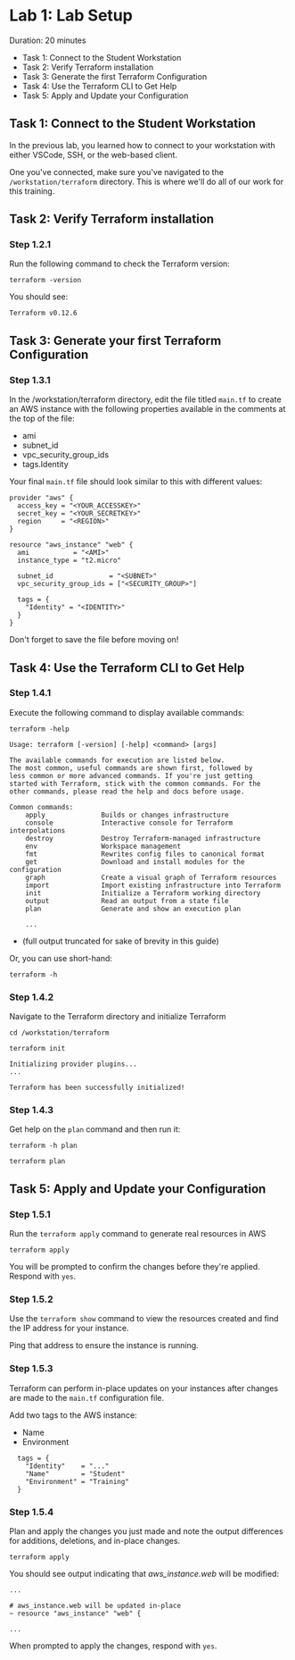 # Lab 1: Lab Setup

Duration: 20 minutes

- Task 1: Connect to the Student Workstation
- Task 2: Verify Terraform installation
- Task 3: Generate the first Terraform Configuration
- Task 4: Use the Terraform CLI to Get Help
- Task 5: Apply and Update your Configuration

## Task 1: Connect to the Student Workstation

In the previous lab, you learned how to connect to your workstation with either VSCode, SSH, or the web-based client.

One you've connected, make sure you've navigated to the `/workstation/terraform` directory. This is where we'll do all of our work for this training.

## Task 2: Verify Terraform installation

### Step 1.2.1

Run the following command to check the Terraform version:

```shell
terraform -version
```

You should see:

```text
Terraform v0.12.6
```

## Task 3: Generate your first Terraform Configuration

### Step 1.3.1

In the /workstation/terraform directory, edit the file titled `main.tf` to create an AWS instance with the following properties available in the comments at the top of the file:

- ami
- subnet_id
- vpc_security_group_ids
- tags.Identity

Your final `main.tf` file should look similar to this with different values:

```hcl
provider "aws" {
  access_key = "<YOUR_ACCESSKEY>"
  secret_key = "<YOUR_SECRETKEY>"
  region     = "<REGION>"
}

resource "aws_instance" "web" {
  ami           = "<AMI>"
  instance_type = "t2.micro"

  subnet_id              = "<SUBNET>"
  vpc_security_group_ids = ["<SECURITY_GROUP>"]

  tags = {
    "Identity" = "<IDENTITY>"
  }
}
```

Don't forget to save the file before moving on!

## Task 4: Use the Terraform CLI to Get Help

### Step 1.4.1

Execute the following command to display available commands:

```shell
terraform -help
```

```text
Usage: terraform [-version] [-help] <command> [args]

The available commands for execution are listed below.
The most common, useful commands are shown first, followed by
less common or more advanced commands. If you're just getting
started with Terraform, stick with the common commands. For the
other commands, please read the help and docs before usage.

Common commands:
    apply              Builds or changes infrastructure
    console            Interactive console for Terraform interpolations
    destroy            Destroy Terraform-managed infrastructure
    env                Workspace management
    fmt                Rewrites config files to canonical format
    get                Download and install modules for the configuration
    graph              Create a visual graph of Terraform resources
    import             Import existing infrastructure into Terraform
    init               Initialize a Terraform working directory
    output             Read an output from a state file
    plan               Generate and show an execution plan

    ...
```
* (full output truncated for sake of brevity in this guide)


Or, you can use short-hand:

```shell
terraform -h
```

### Step 1.4.2

Navigate to the Terraform directory and initialize Terraform
```shell
cd /workstation/terraform
```

```shell
terraform init
```

```text
Initializing provider plugins...
...

Terraform has been successfully initialized!
```

### Step 1.4.3

Get help on the `plan` command and then run it:

```shell
terraform -h plan
```

```shell
terraform plan
```

## Task 5: Apply and Update your Configuration

### Step 1.5.1

Run the `terraform apply` command to generate real resources in AWS

```shell
terraform apply
```

You will be prompted to confirm the changes before they're applied. Respond with
`yes`.

### Step 1.5.2

Use the `terraform show` command to view the resources created and find the IP address for your instance.

Ping that address to ensure the instance is running.

### Step 1.5.3

Terraform can perform in-place updates on your instances after changes are made to the `main.tf` configuration file.

Add two tags to the AWS instance:

- Name
- Environment

```hcl
  tags = {
    "Identity"    = "..."
    "Name"        = "Student"
    "Environment" = "Training"
  }
```

### Step 1.5.4

Plan and apply the changes you just made and note the output differences for additions, deletions, and in-place changes.

```shell
terraform apply
```

You should see output indicating that _aws_instance.web_ will be modified:

```text
...

# aws_instance.web will be updated in-place
~ resource "aws_instance" "web" {

...
```

When prompted to apply the changes, respond with `yes`.
